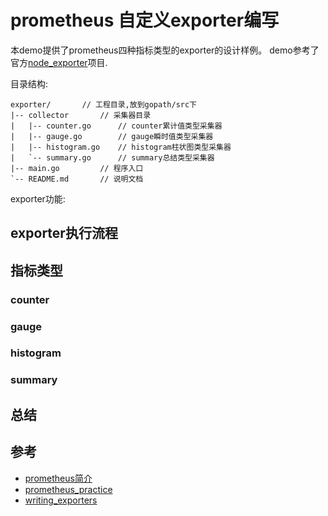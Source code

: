 # prometheus 自定义exporter编写
本demo提供了prometheus四种指标类型的exporter的设计样例。
demo参考了官方[node_exporter](https://github.com/prometheus/node_exporter)项目.


目录结构:
```
exporter/		// 工程目录,放到gopath/src下
|-- collector		// 采集器目录
|   |-- counter.go		// counter累计值类型采集器
|   |-- gauge.go		// gauge瞬时值类型采集器
|   |-- histogram.go	// histogram柱状图类型采集器
|   `-- summary.go		// summary总结类型采集器
|-- main.go			// 程序入口
`-- README.md		// 说明文档
```

exporter功能:


## exporter执行流程


## 指标类型
### counter
### gauge
### histogram
### summary

## 总结
## 参考
+ [prometheus简介](https://jeremy-xu.oschina.io/2018/08/%E7%A0%94%E7%A9%B6%E7%9B%91%E6%8E%A7%E7%B3%BB%E7%BB%9F%E4%B9%8Bprometheus/)
+ [prometheus_practice](https://github.com/songjiayang/prometheus_practice)
+ [writing_exporters](https://prometheus.io/docs/instrumenting/writing_exporters/)
